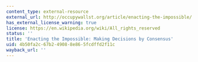 ```yaml
---
content_type: external-resource
external_url: http://occupywallst.org/article/enacting-the-impossible/
has_external_license_warning: true
license: https://en.wikipedia.org/wiki/All_rights_reserved
status: ''
title: 'Enacting the Impossible: Making Decisions by Consensus'
uid: 4b50fa2c-67b2-4908-8e86-5fcdffd2f11c
wayback_url: ''
---
```

